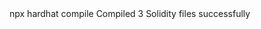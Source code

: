 <div id="termynal" data-termynal>
    <span data-ty="input"><span class="file-path"></span>npx hardhat compile</span>
    <span data-ty>Compiled 3 Solidity files successfully</span>
    <span data-ty="input"><span class="file-path"></span></span>
</div>